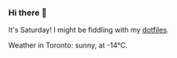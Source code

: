 ### Hi there :wave:

It's Saturday! I might be fiddling with my [dotfiles](https://github.com/bewuethr/dotfiles).

Weather in Toronto: sunny, at -14°C.
